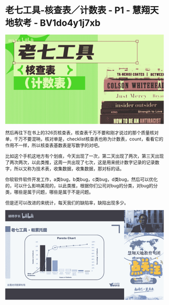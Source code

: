 # 老七工具-核查表／计数表 - P1 - 慧翔天地软考 - BV1do4y1j7xb

![](img/a7852bc3c7ae7218038a68151e4b25e6_0.png)

然后再往下在书上的326页核查表，核查表千万不要和刚才说过的那个质量核对单，千万不要混呐，核对单是，checklist核查表也称为计数表，count，看看它的作用不一样，所以核查表基数表是写数字的对吧。

比如这个手机这地方有个划痕，今天出现了一次，第二天出现了两次，第三天出现了两次两次，以此类推，这周一共出现了七次，这是用来统计数字记录的记录数字，所以又称为技术表，收集数据，收集数据，那对标的话。

你软软件软件开发工作，a类bug，b类bug，c类bug，d类bug，然后可以优化的，可以什么影响美观的，以此类推，根据你们公司对bug的分类，对bug的分类，哪些是属于问题，哪些是属于不是问题。

但是还可以改进的来统计，每天我们的缺陷率，缺陷出现多少。

![](img/a7852bc3c7ae7218038a68151e4b25e6_2.png)